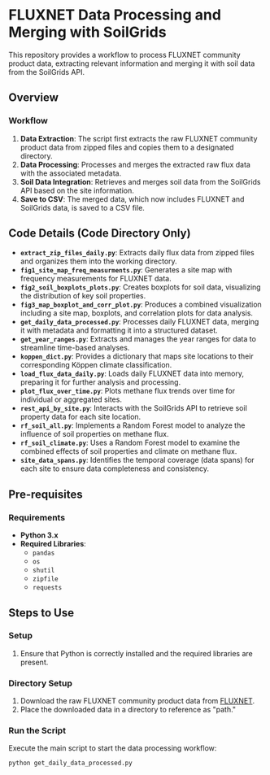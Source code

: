 # FLUXNET Data Processing and Merging with SoilGrids

This repository provides a workflow to process FLUXNET community product data, extracting relevant information and merging it with soil data from the SoilGrids API.

## Overview

### Workflow

1. **Data Extraction**: The script first extracts the raw FLUXNET community product data from zipped files and copies them to a designated directory.
2. **Data Processing**: Processes and merges the extracted raw flux data with the associated metadata.
3. **Soil Data Integration**: Retrieves and merges soil data from the SoilGrids API based on the site information.
4. **Save to CSV**: The merged data, which now includes FLUXNET and SoilGrids data, is saved to a CSV file.

## Code Details (Code Directory Only)

- **`extract_zip_files_daily.py`**: Extracts daily flux data from zipped files and organizes them into the working directory.
- **`fig1_site_map_freq_measurments.py`**: Generates a site map with frequency measurements for FLUXNET data.
- **`fig2_soil_boxplots_plots.py`**: Creates boxplots for soil data, visualizing the distribution of key soil properties.
- **`fig3_map_boxplot_and_corr_plot.py`**: Produces a combined visualization including a site map, boxplots, and correlation plots for data analysis.
- **`get_daily_data_processed.py`**: Processes daily FLUXNET data, merging it with metadata and formatting it into a structured dataset.
- **`get_year_ranges.py`**: Extracts and manages the year ranges for data to streamline time-based analyses.
- **`koppen_dict.py`**: Provides a dictionary that maps site locations to their corresponding Köppen climate classification.
- **`load_flux_data_daily.py`**: Loads daily FLUXNET data into memory, preparing it for further analysis and processing.
- **`plot_flux_over_time.py`**: Plots methane flux trends over time for individual or aggregated sites.
- **`rest_api_by_site.py`**: Interacts with the SoilGrids API to retrieve soil property data for each site location.
- **`rf_soil_all.py`**: Implements a Random Forest model to analyze the influence of soil properties on methane flux.
- **`rf_soil_climate.py`**: Uses a Random Forest model to examine the combined effects of soil properties and climate on methane flux.
- **`site_data_spans.py`**: Identifies the temporal coverage (data spans) for each site to ensure data completeness and consistency.

## Pre-requisites

### Requirements

- **Python 3.x**
- **Required Libraries**:
  - `pandas`
  - `os`
  - `shutil`
  - `zipfile`
  - `requests`

## Steps to Use

### Setup

1. Ensure that Python is correctly installed and the required libraries are present.

### Directory Setup

1. Download the raw FLUXNET community product data from [FLUXNET](https://fluxnet.org/data/fluxnet-ch4-community-product/).
2. Place the downloaded data in a directory to reference as "path."

### Run the Script

Execute the main script to start the data processing workflow:

```bash
python get_daily_data_processed.py

